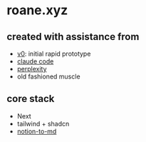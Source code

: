 # roane.xyz

## created with assistance from

- [v0](https://v0.dev/): initial rapid prototype
- [claude code](https://github.com/anthropics/claude-code)
- [perplexity](https://www.perplexity.ai)
- old fashioned muscle

## core stack

- Next
- tailwind + shadcn
- [notion-to-md](https://github.com/souvikinator/notion-to-md)
